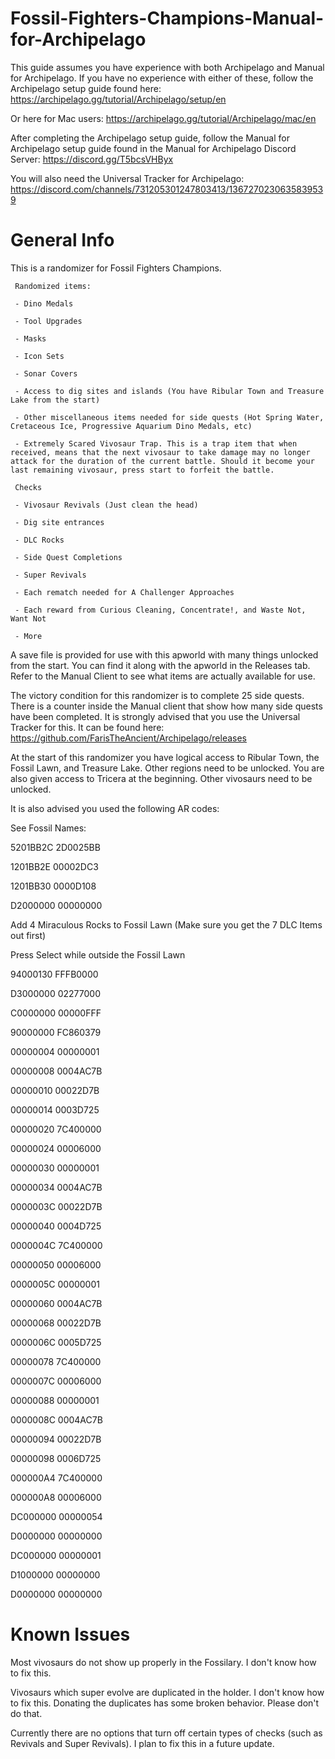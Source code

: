 # Fossil-Fighters-Champions-Manual-for-Archipelago

This guide assumes you have experience with both Archipelago and Manual for Archipelago. If you have no experience with either of these, follow the Archipelago setup guide found here:
https://archipelago.gg/tutorial/Archipelago/setup/en

Or here for Mac users:
https://archipelago.gg/tutorial/Archipelago/mac/en

After completing the Archipelago setup guide, follow the Manual for Archipelago setup guide found in the Manual for Archipelago Discord Server:
https://discord.gg/T5bcsVHByx

You will also need the Universal Tracker for Archipelago: https://discord.com/channels/731205301247803413/1367270230635839539

# General Info
This is a randomizer for Fossil Fighters Champions.

     Randomized items:
     
     - Dino Medals
     
     - Tool Upgrades
     
     - Masks
     
     - Icon Sets
     
     - Sonar Covers
     
     - Access to dig sites and islands (You have Ribular Town and Treasure Lake from the start)
     
     - Other miscellaneous items needed for side quests (Hot Spring Water, Cretaceous Ice, Progressive Aquarium Dino Medals, etc)

     - Extremely Scared Vivosaur Trap. This is a trap item that when received, means that the next vivosaur to take damage may no longer attack for the duration of the current battle. Should it become your last remaining vivosaur, press start to forfeit the battle.
     
     Checks
     
     - Vivosaur Revivals (Just clean the head)
     
     - Dig site entrances
     
     - DLC Rocks
     
     - Side Quest Completions
     
     - Super Revivals
     
     - Each rematch needed for A Challenger Approaches
     
     - Each reward from Curious Cleaning, Concentrate!, and Waste Not, Want Not
     
     - More

A save file is provided for use with this apworld with many things unlocked from the start. You can find it along with the apworld in the Releases tab. Refer to the Manual Client to see what items are actually available for use.

The victory condition for this randomizer is to complete 25 side quests. There is a counter inside the Manual client that show how many side quests have been completed. 
It is strongly advised that you use the Universal Tracker for this. It can be found here:
https://github.com/FarisTheAncient/Archipelago/releases

At the start of this randomizer you have logical access to Ribular Town, the Fossil Lawn, and Treasure Lake. Other regions need to be unlocked. You are also given access to Tricera at the beginning. Other vivosaurs need to be unlocked.

It is also advised you used the following AR codes:

See Fossil Names:

5201BB2C 2D0025BB

1201BB2E 00002DC3

1201BB30 0000D108

D2000000 00000000



Add 4 Miraculous Rocks to Fossil Lawn (Make sure you get the 7 DLC Items out first)

Press Select while outside the Fossil Lawn

94000130 FFFB0000

D3000000 02277000

C0000000 00000FFF

90000000 FC860379

00000004 00000001

00000008 0004AC7B

00000010 00022D7B

00000014 0003D725

00000020 7C400000

00000024 00006000

00000030 00000001

00000034 0004AC7B

0000003C 00022D7B

00000040 0004D725

0000004C 7C400000

00000050 00006000

0000005C 00000001

00000060 0004AC7B

00000068 00022D7B

0000006C 0005D725

00000078 7C400000

0000007C 00006000

00000088 00000001

0000008C 0004AC7B

00000094 00022D7B

00000098 0006D725

000000A4 7C400000

000000A8 00006000

DC000000 00000054

D0000000 00000000

DC000000 00000001

D1000000 00000000

D0000000 00000000

# Known Issues
Most vivosaurs do not show up properly in the Fossilary. I don't know how to fix this.

Vivosaurs which super evolve are duplicated in the holder. I don't know how to fix this. Donating the duplicates has some broken behavior. Please don't do that.

Currently there are no options that turn off certain types of checks (such as Revivals and Super Revivals). I plan to fix this in a future update.
